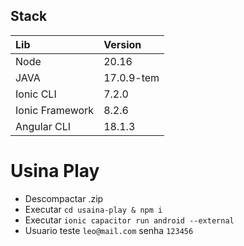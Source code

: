 ## Stack



| Lib   | Version|
| :---------- | :--------- | 
| Node | 20.16 | 
| JAVA | 17.0.9-tem | 
| Ionic CLI | 7.2.0 | 
| Ionic Framework | 8.2.6 | 
| Angular CLI | 18.1.3 | 



# Usina Play

- Descompactar .zip
- Executar `cd usaina-play & npm i`
- Executar `ionic capacitor run android --external`
- Usuario teste `leo@mail.com` senha `123456`
